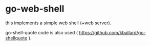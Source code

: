 go-web-shell
============

this implements a simple web shell (+web server).

go-shell-quote code is also used ( https://github.com/kballard/go-shellquote ).

